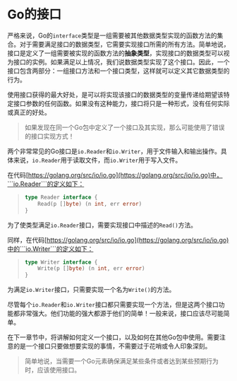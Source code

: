 # **Go的接口**

严格来说，Go的```interface```类型是一组需要被其他数据类型实现的函数方法的集合。对于需要满足接口的数据类型，它需要实现接口所需的所有方法。简单地说，接口是定义了一组需要被实现的函数方法的**抽象类型**，实现接口的数据类型可以视为接口的实例。如果满足以上情况，我们说数据类型实现了这个接口。因此，一个接口包含两部分：一组接口方法和一个接口类型，这样就可以定义其它数据类型的行为。

使用接口获得的最大好处，是可以将实现该接口的数据类型的变量传递给期望该特定接口参数的任何函数。如果没有这种能力，接口将只是一种形式，没有任何实际或真正的好处。

 > 如果发现在同一个Go包中定义了一个接口及其实现，那么可能使用了错误的接口实现方式！

两个非常常见的Go接口是```io.Reader```和```io.Writer```，用于文件输入和输出操作。具体来说，```io.Reader```用于读取文件，而```io.Writer```用于写入文件。

在代码[https://golang.org/src/io/io.go](https://golang.org/src/io/io.go)中，```io.Reader```的定义如下：

>```go
> type Reader interface {
>     Read(p []byte) (n int, err error)
> }
>```

为了使类型满足```io.Reader```接口，需要实现接口中描述的```Read()```方法。

同样，在代码[https://golang.org/src/io/io.go](https://golang.org/src/io/io.go)中的```io.Writer```的定义如下：

>```go
> type Writer interface {
>     Write(p []byte) (n int, err error)
> }
>```

为满足```io.Writer```接口，只需要实现一个名为```Write()```的方法。

尽管每个```io.Reader```和```io.Writer```接口都只需要实现一个方法，但是这两个接口功能都非常强大。他们功能的强大都源于他们的简单！一般来说，接口应该尽可能简单。

在下一章节中，将讲解如何定义一个接口，以及如何在其他Go包中使用。需要注意的是一个接口只要做想要实现的事情，不需要过于花哨或令人印象深刻。

> 简单地说，当需要一个Go元素确保满足某些条件或者达到某些预期行为时，应该使用接口。